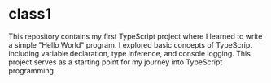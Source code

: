 # class1
This repository contains my first TypeScript project where I learned to write a simple "Hello World" program. I explored basic concepts of TypeScript including variable declaration, type inference, and console logging. This project serves as a starting point for my journey into TypeScript programming.
